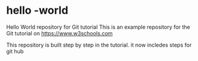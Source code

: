 # hello -world
Hello World repository for Git tutorial
This is an example repository for the Git tutorial on https://www.w3schools.com

This repository is built step by step in the tutorial.
it now incledes steps for git hub
